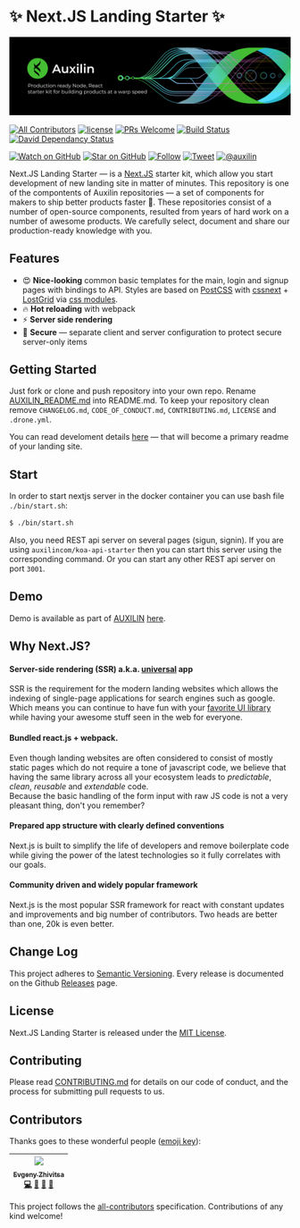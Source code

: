 # ✨ Next.JS Landing Starter ✨

[![Auxilin.com — Production ready Node, React starter kit for building products at a warp speed](https://raw.githubusercontent.com/auxilincom/component-template/master/assets/cover-black.png)](https://github.com/auxilincom/auxilin)

[![All Contributors](https://img.shields.io/badge/all_contributors-1-orange.svg?style=flat-square)](#contributors)
[![license](https://img.shields.io/github/license/mashape/apistatus.svg?style=flat-square)](LICENSE)
[![PRs Welcome](https://img.shields.io/badge/PRs-welcome-brightgreen.svg?style=flat-square)](http://makeapullrequest.com)
[![Build Status](https://ci.auxilin.com/api/badges/auxilincom/nextjs-landing-starter/status.svg)](https://ci.auxilin.com/auxilincom/nextjs-landing-starter)
[![David Dependancy Status](https://david-dm.org/auxilincom/nextjs-landing-starter.svg)](https://david-dm.org/auxilincom/nextjs-landing-starter)

[![Watch on GitHub](https://img.shields.io/github/watchers/auxilincom/nextjs-landing-starter.svg?style=social&label=Watch)](https://github.com/auxilincom/nextjs-landing-starter/watchers)
[![Star on GitHub](https://img.shields.io/github/stars/auxilincom/nextjs-landing-starter.svg?style=social&label=Stars)](https://github.com/auxilincom/nextjs-landing-starter/stargazers)
[![Follow](https://img.shields.io/twitter/follow/auxilin.svg?style=social&label=Follow)](https://twitter.com/auxilin)
[![Tweet](https://img.shields.io/twitter/url/https/github.com/auxilincom/nextjs-landing-starter.svg?style=social)](https://twitter.com/intent/tweet?text=I%27m%20using%20Auxilin%20components%20to%20build%20my%20next%20product%20🚀.%20Check%20it%20out:%20https://github.com/auxilincom/nextjs-landing-starter)
[![@auxilin](https://img.shields.io/badge/%F0%9F%92%AC%20Telegram-t.me/auxilin-blue.svg)](https://t.me/auxilin)

Next.JS Landing Starter — is a [Next.JS](https://github.com/zeit/next.js) starter kit, which allow you start development of new landing site in matter of minutes. This repository is one of the compontents of Auxilin repositories — a set of components for makers to ship better products faster 🚀. These repositories consist of a number of open-source components, resulted from years of hard work on a number of awesome products. We carefully select, document and share our production-ready knowledge with you.

## Features

* 😍 **Nice-looking** common basic templates for the main, login and signup pages with bindings to API. Styles are based on [PostCSS](https://github.com/postcss/postcss) with [cssnext](https://github.com/MoOx/postcss-cssnext) + [LostGrid](https://github.com/peterramsing/lost) via [css modules](https://github.com/zeit/next-plugins/tree/master/packages/next-css).
* 🔥 **Hot reloading** with webpack
* ⚡️ **Server side rendering**
* 👮 **Secure** — separate client and server configuration to protect secure server-only items

## Getting Started

Just fork or clone and push repository into your own repo. Rename [AUXILIN_README.md](AUXILIN_README.md) into README.md. To keep your repository clean remove `CHANGELOG.md`, `CODE_OF_CONDUCT.md`, `CONTRIBUTING.md`, `LICENSE` and `.drone.yml`.

You can read develoment details [here](AUXILIN_README.md) — that will become a primary readme of your landing site.

## Start

In order to start nextjs server in the docker container you can use bash file `./bin/start.sh`:
```bash
$ ./bin/start.sh
```

Also, you need REST api server on several pages (sigun, signin). If you are using `auxilincom/koa-api-starter` then you can start this server using the corresponding command. Or you can start any other REST api server on port `3001`.

## Demo

Demo is available as part of [AUXILIN](https://github.com/auxilincom/auxilin) [here](https://demo-landing.auxilincom.com/).

## Why Next.JS?

#### **Server-side rendering (SSR) a.k.a. [universal](https://medium.com/@mjackson/universal-javascript-4761051b7ae9) app**
SSR is the requirement for the modern landing websites which allows the indexing of single-page applications for search engines such as google. Which means you can continue to have fun with your [favorite UI library](https://github.com/facebook/react) while having your awesome stuff seen in the web for everyone.

#### **Bundled react.js + webpack**.
Even though landing websites are often considered to consist of mostly static pages which do not require a tone of javascript code, we believe that having the same library across all your ecosystem leads to *predictable*, *clean*, *reusable* and *extendable* code.
<br />Because the basic handling of the form input with raw JS code is not a very pleasant thing, don't you remember?

#### **Prepared app structure with clearly defined conventions**
Next.js is built to simplify the life of developers and remove boilerplate code while giving the power of the latest technologies so it fully correlates with our goals.

#### Community driven and widely popular framework
Next.js is the most popular SSR framework for react with constant updates and improvements and big number of contributors. Two heads are better than one, 20k is even better.

## Change Log

This project adheres to [Semantic Versioning](http://semver.org/).
Every release is documented on the Github [Releases](https://github.com/auxilincom/nextjs-landing-starter/releases) page.

## License

Next.JS Landing Starter is released under the [MIT License](LICENSE).

## Contributing

Please read [CONTRIBUTING.md](CONTRIBUTING.md) for details on our code of conduct, and the process for submitting pull requests to us.

## Contributors

Thanks goes to these wonderful people ([emoji key](https://github.com/kentcdodds/all-contributors#emoji-key)):

<!-- ALL-CONTRIBUTORS-LIST:START - Do not remove or modify this section -->
<!-- prettier-ignore -->
| [<img src="https://avatars2.githubusercontent.com/u/6461311?v=4" width="100px;"/><br /><sub><b>Evgeny Zhivitsa</b></sub>](https://github.com/ezhivitsa)<br />[💻](https://github.com/auxilin/nextjs-landing-starter/commits?author=ezhivitsa "Code") [📖](https://github.com/auxilin/nextjs-landing-starter/commits?author=ezhivitsa "Documentation") [🎨](#design-ezhivitsa "Design") [👀](#review-ezhivitsa "Reviewed Pull Requests") |
| :---: |
<!-- ALL-CONTRIBUTORS-LIST:END -->

This project follows the [all-contributors](https://github.com/kentcdodds/all-contributors) specification. Contributions of any kind welcome!
